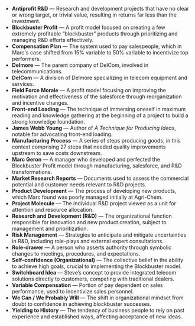 - **Antiprofit R&D** — Research and development projects that have no clear or wrong target, or trivial value, resulting in returns far less than the investment.  
- **Blockbuster Profit** — A profit model focused on creating a few extremely profitable “blockbuster” products through prioritizing and managing R&D efforts effectively.  
- **Compensation Plan** — The system used to pay salespeople, which in Marc's case shifted from 15% variable to 50% variable to incentivize top performers.  
- **Delmore** — The parent company of DelCom, involved in telecommunications.  
- **DelCom** — A division of Delmore specializing in telecom equipment and services.  
- **Field Force Morale** — A profit model focusing on improving the motivation and effectiveness of the salesforce through reorganization and incentive changes.  
- **Front-end Loading** — The technique of immersing oneself in maximum reading and knowledge gathering at the beginning of a project to build a strong knowledge foundation.  
- **James Webb Young** — Author of *A Technique for Producing Ideas*, notable for advocating front-end loading.  
- **Manufacturing Process** — A series of steps producing goods, in this context comprising 27 steps that needed quality improvements upstream to save costs downstream.  
- **Marc Geron** — A manager who developed and perfected the Blockbuster Profit model through manufacturing, salesforce, and R&D transformations.  
- **Market Research Reports** — Documents used to assess the commercial potential and customer needs relevant to R&D projects.  
- **Product Development** — The process of developing new products, which Marc found was poorly managed initially at Agri-Chem.  
- **Project Molecule** — The individual R&D project viewed as a unit for attention and resource allocation.  
- **Research and Development (R&D)** — The organizational function responsible for innovation and new product creation, subject to management and prioritization.  
- **Risk Management** — Strategies to anticipate and mitigate uncertainties in R&D, including role-plays and external expert consultations.  
- **Role-drawer** — A person who asserts authority through symbolic changes to meetings, procedures, and expectations.  
- **Self-confidence (Organizational)** — The collective belief in the ability to achieve high goals, crucial to implementing the Blockbuster model.  
- **Switchboard Idea** — Steve’s concept to provide integrated telecom solutions directly to customers, competing with traditional dealers.  
- **Variable Compensation** — Portion of pay dependent on sales performance, used to incentivize sales personnel.  
- **We Can / We Probably Will** — The shift in organizational mindset from doubt to confidence in achieving blockbuster successes.  
- **Yielding to History** — The tendency of business people to rely on past experience and established ways, affecting acceptance of new ideas.
